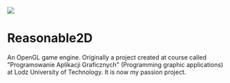[![](../../actions/workflows/cpp_cmake.yml/badge.svg)](../../actions)

# Reasonable2D

An OpenGL game engine. Originally a project created at course called "Programowanie Aplikacji Graficznych" (Programming graphic applications) at Lodz University of Technology. It is now my passion project.
